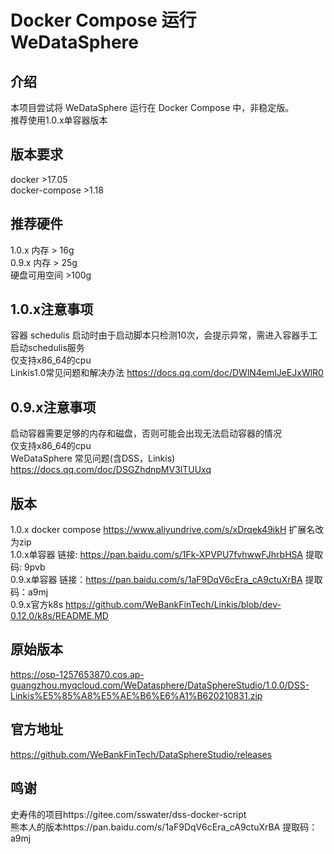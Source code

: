 # Docker Compose 运行 WeDataSphere
## 介绍
本项目尝试将 WeDataSphere 运行在 Docker Compose 中，非稳定版。  
推荐使用1.0.x单容器版本  

## 版本要求
docker >17.05  
docker-compose >1.18  
## 推荐硬件
1.0.x 内存 > 16g  
0.9.x 内存 > 25g  
硬盘可用空间 >100g  

## 1.0.x注意事项
容器 schedulis 启动时由于启动脚本只检测10次，会提示异常，需进入容器手工启动schedulis服务  
仅支持x86_64的cpu  
Linkis1.0常见问题和解决办法  https://docs.qq.com/doc/DWlN4emlJeEJxWlR0  

## 0.9.x注意事项
启动容器需要足够的内存和磁盘，否则可能会出现无法启动容器的情况   
仅支持x86_64的cpu  
WeDataSphere 常见问题(含DSS，Linkis) https://docs.qq.com/doc/DSGZhdnpMV3lTUUxq  

## 版本
1.0.x docker compose https://www.aliyundrive.com/s/xDrqek49ikH 扩展名改为zip  
1.0.x单容器 链接: https://pan.baidu.com/s/1Fk-XPVPU7fvhwwFJhrbHSA 提取码: 9pvb  
0.9.x单容器 链接：https://pan.baidu.com/s/1aF9DqV6cEra_cA9ctuXrBA 提取码：a9mj    
0.9.x官方k8s https://github.com/WeBankFinTech/Linkis/blob/dev-0.12.0/k8s/README.MD    

## 原始版本  
https://osp-1257653870.cos.ap-guangzhou.myqcloud.com/WeDatasphere/DataSphereStudio/1.0.0/DSS-Linkis%E5%85%A8%E5%AE%B6%E6%A1%B620210831.zip  

## 官方地址
https://github.com/WeBankFinTech/DataSphereStudio/releases  

## 鸣谢
史寿伟的项目https://gitee.com/sswater/dss-docker-script  
熊本人的版本https://pan.baidu.com/s/1aF9DqV6cEra_cA9ctuXrBA 提取码：a9mj 